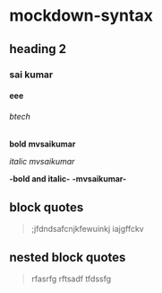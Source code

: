 # mockdown-syntax
## heading 2
### sai kumar
#### eee
###### btech
**bold**
**mvsaikumar**

*italic*
*mvsaikumar*

**-bold and italic-**
**-mvsaikumar-**

## block quotes 
>;jfdndsafcnjkfewuinkj
iajgffckv

## nested block quotes
>rfasrfg
>rftsadf
>tfdssfg
